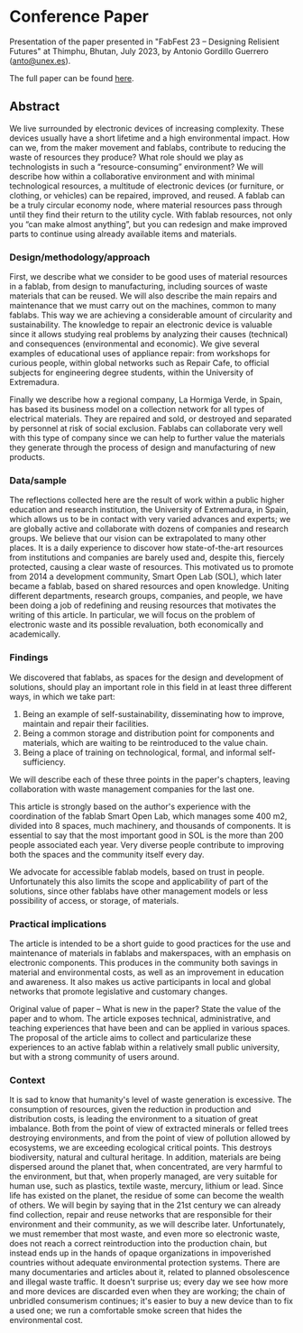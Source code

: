 
# Conference Paper

Presentation of the paper presented in "FabFest 23 – Designing Relisient Futures" at Thimphu, Bhutan, July 2023, by Antonio Gordillo Guerrero (anto@unex.es).

The full paper can be found [here](https://zenodo.org/record/8171644).

## Abstract

We live surrounded by electronic devices of increasing complexity. These devices usually have a short lifetime and a high environmental impact. How can we, from the maker movement and fablabs, contribute to reducing the waste of resources they produce? What role should we play as technologists in such a “resource-consuming” environment?
We will describe how within a collaborative environment and with minimal technological resources, a multitude of electronic devices (or furniture, or clothing, or vehicles) can be repaired, improved, and reused. A fablab can be a truly circular economy node, where material resources pass through until they find their return to the utility cycle. With fablab resources, not only you “can make almost anything”, but you can redesign and make improved parts to continue using already available items and materials.


### Design/methodology/approach

First, we describe what we consider to be good uses of material resources in a fablab, from design to manufacturing, including sources of waste materials that can be reused. We will also describe the main repairs and maintenance that we must carry out on the machines, common to many fablabs. This way we are achieving a considerable amount of circularity and sustainability.
The knowledge to repair an electronic device is valuable since it allows studying real problems by analyzing their causes (technical) and consequences (environmental and economic). We give several examples of educational uses of appliance repair: from workshops for curious people, within global networks such as Repair Cafe, to official subjects for engineering degree students, within the University of Extremadura. 

Finally we describe how a regional company, La Hormiga Verde, in Spain, has based its business model on a collection network for all types of electrical materials. They are repaired and sold, or destroyed and separated by personnel at risk of social exclusion. Fablabs can collaborate very well with this type of company since we can help to further value the materials they generate through the process of design and manufacturing of new products.

### Data/sample

The reflections collected here are the result of work within a public higher education and research institution, the University of Extremadura, in Spain, which allows us to be in contact with very varied advances and experts; we are globally active and collaborate with dozens of companies and research groups. We believe that our vision can be extrapolated to many other places. It is a daily experience to discover how state-of-the-art resources from institutions and companies are barely used and, despite this, fiercely protected, causing a clear waste of resources. This motivated us to promote from 2014 a development community, Smart Open Lab (SOL), which later became a fablab, based on shared resources and open knowledge. Uniting different departments, research groups, companies, and people, we have been doing a job of redefining and reusing resources that motivates the writing of this article. In particular, we will focus on the problem of electronic waste and its possible revaluation, both economically and academically.

### Findings

We discovered that fablabs, as spaces for the design and development of solutions, should play an important role in this field in at least three different ways, in which we take part:

1. Being an example of self-sustainability, disseminating how to improve, maintain and repair their facilities.
2. Being a common storage and distribution point for components and materials, which are waiting to be reintroduced to the value chain.
3. Being a place of training on technological, formal, and informal self-sufficiency.

We will describe each of these three points in the paper's chapters, leaving collaboration with waste management companies for the last one. 

This article is strongly based on the author's experience with the coordination of the fablab Smart Open Lab, which manages some 400 m2, divided into 8 spaces, much machinery, and thousands of components. It is essential to say that the most important good in SOL is the more than 200 people associated each year. Very diverse people contribute to improving both the spaces and the community itself every day.

We advocate for accessible fablab models, based on trust in people.
Unfortunately this also limits the scope and applicability of part of the solutions, since other fablabs have other management models or less possibility of access, or storage, of materials.

### Practical implications

The article is intended to be a short guide to good practices for the use and maintenance of materials in fablabs and makerspaces, with an emphasis on electronic components. This produces in the community both savings in material and environmental costs, as well as an improvement in education and awareness. It also makes us active participants in local and global networks that promote legislative and customary changes.

Original value of paper – What is new in the paper? State the value of the paper and to whom.
The article exposes technical, administrative, and teaching experiences that have been and can be applied in various spaces. The proposal of the article aims to collect and particularize these experiences to an active fablab within a relatively small public university, but with a strong community of users around.

### Context

It is sad to know that humanity's level of waste generation is excessive. The consumption of resources, given the reduction in production and distribution costs, is leading the environment to a situation of great imbalance. Both from the point of view of extracted minerals or felled trees destroying environments, and from the point of view of pollution allowed by ecosystems, we are exceeding ecological critical points. This destroys biodiversity, natural and cultural heritage. In addition, materials are being dispersed around the planet that, when concentrated, are very harmful to the environment, but that, when properly managed, are very suitable for human use, such as plastics, textile waste, mercury, lithium or lead. Since life has existed on the planet, the residue of some can become the wealth of others.
We will begin by saying that in the 21st century we can already find collection, repair and reuse networks that are responsible for their environment and their community, as we will describe later. Unfortunately, we must remember that most waste, and even more so electronic waste, does not reach a correct reintroduction into the production chain, but instead ends up in the hands of opaque organizations in impoverished countries without adequate environmental protection systems. There are many documentaries and articles about it, related to planned obsolescence and illegal waste traffic. It doesn't surprise us; every day we see how more and more devices are discarded even when they are working; the chain of unbridled consumerism continues; it's easier to buy a new device than to fix a used one; we run a comfortable smoke screen that hides the environmental cost.
